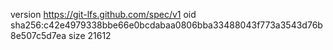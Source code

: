 version https://git-lfs.github.com/spec/v1
oid sha256:c42e4979338bbe66e0bcdabaa0806bba33488043f773a3543d76b8e507c5d7ea
size 21612
